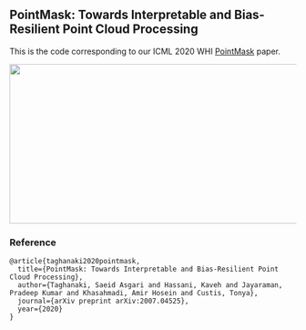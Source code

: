 ## PointMask: Towards Interpretable and Bias-Resilient Point Cloud Processing

This is the code corresponding to our ICML 2020 WHI [PointMask](https://arxiv.org/abs/2007.04525) paper.



<div align="center">
<img src="https://github.com/asgsaeid/PointMask/blob/main/pointmask.png" width="800" height="280">
</div>


### Reference

```
@article{taghanaki2020pointmask,
  title={PointMask: Towards Interpretable and Bias-Resilient Point Cloud Processing},
  author={Taghanaki, Saeid Asgari and Hassani, Kaveh and Jayaraman, Pradeep Kumar and Khasahmadi, Amir Hosein and Custis, Tonya},
  journal={arXiv preprint arXiv:2007.04525},
  year={2020}
}
```

